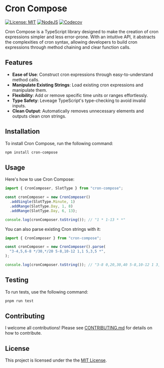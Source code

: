 # Cron Compose

[![License: MIT](https://img.shields.io/badge/License-MIT-yellow.svg)](https://github.com/mahyarmirrashed/cron-compose/blob/master/LICENSE.md)
[![NodeJS](https://img.shields.io/badge/node-%3E%3D16-green)](https://nodejs.org/en/download/)
[![Codecov](https://img.shields.io/codecov/c/github/mahyarmirrashed/cron-compose)](https://codecov.io/gh/mahyarmirrashed/cron-compose)

Cron Compose is a TypeScript library designed to make the creation of cron expressions simpler and less error-prone. With an intuitive API, it abstracts the complexities of cron syntax, allowing developers to build cron expressions through method chaining and clear function calls.

## Features

- **Ease of Use**: Construct cron expressions through easy-to-understand method calls.
- **Manipulate Existing Strings**: Load existing cron expressions and manipulate them.
- **Flexibility**: Add or remove specific time units or ranges effortlessly.
- **Type Safety**: Leveage TypeScript's type-checking to avoid invalid inputs.
- **Clean Output**: Automatically removes unnecessary elements and outputs clean cron strings.

## Installation

To install Cron Compose, run the following command:

```bash
npm install cron-compose
```

## Usage

Here's how to use Cron Compose:

```ts
import { CronComposer, SlotType } from "cron-compose";

const cronComposer = new CronComposer()
  .addSingle(SlotType.Minute, 1)
  .addRange(SlotType.Day, 1, 8)
  .addRange(SlotType.Day, 6, 13);

console.log(cronComposer.toString()); // "1 * 1-13 * *"
```

You can also parse existing Cron strings with it:

```ts
import { CronComposer } from "cron-compose";

const cronComposer = new CronComposer().parse(
  "3-4,5,6-8 */30,*/20 5-8,10-12 1,1 5,3,5 *",
);

console.log(cronComposer.toString()); // "3-8 0,20,30,40 5-8,10-12 1 3,5 *"
```

## Testing

To run tests, use the following command:

```bash
pnpm run test
```

## Contributing

I welcome all contributions! Please see [CONTRIBUTING.md](./CONTRIBUTING.md) for details on how to contribute.

## License

This project is licensed under the the [MIT License](./LICENSE).
